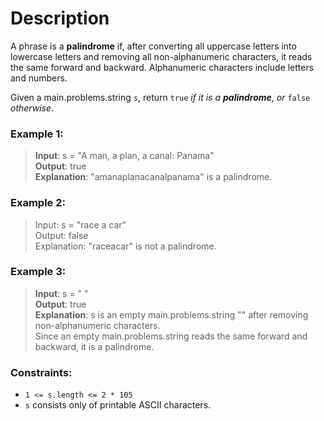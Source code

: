 # Description
A phrase is a **palindrome** if, after converting all uppercase letters into lowercase letters and removing all non-alphanumeric characters, it reads the same forward and backward. Alphanumeric characters include letters and numbers.

Given a main.problems.string `s`, return `true` _if it is a **palindrome**_, _or_ `false` _otherwise_.



### **Example 1:**

>**Input**: s = "A man, a plan, a canal: Panama"  
**Output**: true  
**Explanation**: "amanaplanacanalpanama" is a palindrome.

### Example 2:

>Input: s = "race a car"  
Output: false  
Explanation: "raceacar" is not a palindrome.  
### Example 3:

>**Input**: s = " "  
**Output**: true  
**Explanation**: s is an empty main.problems.string "" after removing non-alphanumeric characters.  
Since an empty main.problems.string reads the same forward and backward, it is a palindrome.  


### Constraints:

* `1 <= s.length <= 2 * 105`
* `s` consists only of printable ASCII characters.